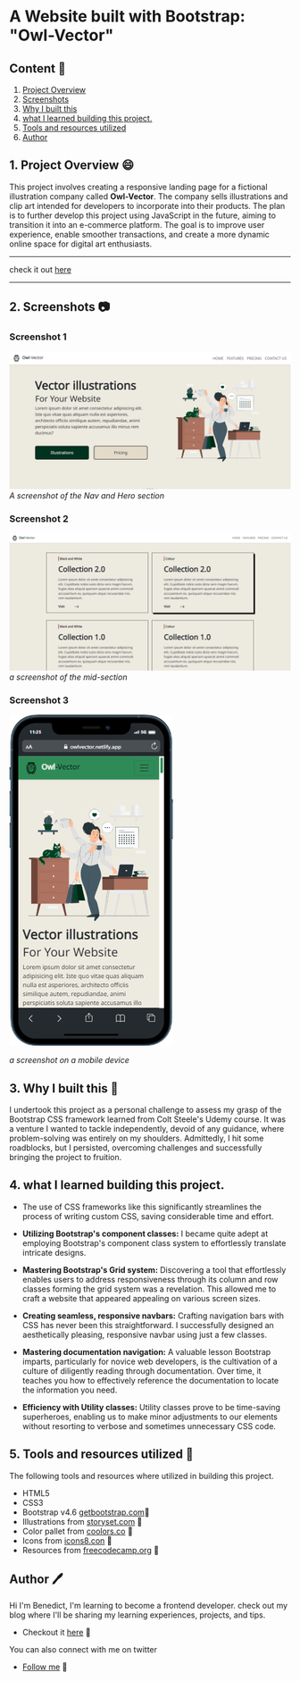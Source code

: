 # A Website built with Bootstrap: "Owl-Vector"

## Content :link:

1. [Project Overview](#1-project-overview-😄)
2. [Screenshots](#2-screenshots-📷)
3. [Why I built this](#3-why-i-built-this-❓)
4. [what I learned building this project.](#4-what-i-learned-while-building-this-project)
5. [Tools and resources utilized](#6-tools-and-resources-utilized-🔧)
6. [Author](#7-author-🖊️)


## 1. Project Overview :smile:
This project involves creating a responsive landing page for a fictional illustration company called **Owl-Vector**. The company sells illustrations and clip art intended for developers to incorporate into their products. The plan is to further develop this project using JavaScript in the future, aiming to transition it into an e-commerce platform. The goal is to improve user experience, enable smoother transactions, and create a more dynamic online space for digital art enthusiasts.

***
check it out [here](https://owlvector.netlify.app/)
***

## 2. Screenshots :camera:
### Screenshot 1
![Hero section](/imgs/screenshot-owlvector.netlify.app-1.png)
*A screenshot of the Nav and Hero section*


### Screenshot 2
![Product Cards](/imgs/screenshot-owlvector.netlify.app-3.png)
*a screenshot of the mid-section*

### Screenshot 3
![On mobile](/imgs/mobile-1.png)

*a screenshot on a mobile device*

## 3. Why I built this :hammer:
I undertook this project as a personal challenge to assess my grasp of the Bootstrap CSS framework learned from Colt Steele's Udemy course. It was a venture I wanted to tackle independently, devoid of any guidance, where problem-solving was entirely on my shoulders. Admittedly, I hit some roadblocks, but I persisted, overcoming challenges and successfully bringing the project to fruition.


## 4. what I learned building this project.
- The use of CSS frameworks like this significantly streamlines the process of writing custom CSS, saving considerable time and effort.

- **Utilizing Bootstrap's component classes:** I became quite adept at employing Bootstrap's component class system to effortlessly translate intricate designs.

- **Mastering Bootstrap's Grid system:** Discovering a tool that effortlessly enables users to address responsiveness through its column and row classes forming the grid system was a revelation. This allowed me to craft a website that appeared appealing on various screen sizes.

- **Creating seamless, responsive navbars:** Crafting navigation bars with CSS has never been this straightforward. I successfully designed an aesthetically pleasing, responsive navbar using just a few classes.

- **Mastering documentation navigation:** A valuable lesson Bootstrap imparts, particularly for novice web developers, is the cultivation of a culture of diligently reading through documentation. Over time, it teaches you how to effectively reference the documentation to locate the information you need.

- **Efficiency with Utility classes:** Utility classes prove to be time-saving superheroes, enabling us to make minor adjustments to our elements without resorting to verbose and sometimes unnecessary CSS code.


## 5. Tools and resources utilized :wrench:
The following tools and resources where utilized in building this project.
- HTML5
- CSS3
- Bootstrap v4.6 [getbootstrap.com](https://getbootstrap.com/docs/4.6/getting-started/introduction/):link:
- Illustrations from [storyset.com](https://storyset.com/) :link:
- Color pallet from [coolors.co](https://coolors.co) :link:
- Icons from [icons8.con](https://icons8.com/) :link:
- Resources from [freecodecamp.org](https://www.freecodecamp.org) :link:

## Author :pen:
Hi I'm Benedict, I'm learning to become a frontend developer. check out my blog where I'll be sharing my learning experiences, projects, and tips. 
- Checkout it [here](https://benneythedev.hashnode.dev/) :link: 

You can also connect with me on twitter
- [Follow me](https://www.twitter.com/CodewithNtaji) :link: 